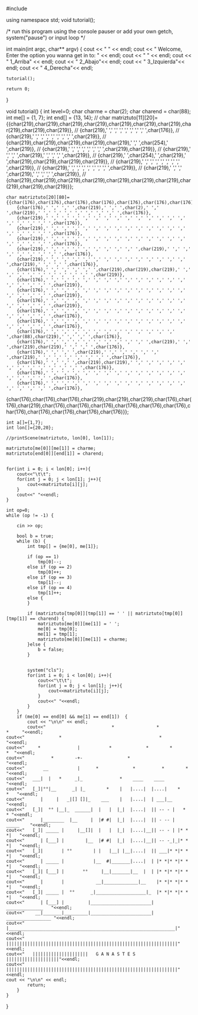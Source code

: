 #include <iostream>

using namespace std;
void tutorial();

/* run this program using the console pauser or add your own getch, system("pause") or input loop */

int main(int argc, char** argv) {
	cout <<  " " << endl;
	cout << " Welcome, Enter the option you wanna get in to: " << endl;
	cout <<  " " << endl;
	cout <<  " 1_Arriba" << endl;
	cout <<  " 2_Abajo"<< endl;
	cout <<  " 3_Izquierda"<< endl;
	cout <<  " 4_Derecha"<< endl;


	
	tutorial();

	return 0;
}




void tutorial() {
	int level=0;
	char charme = char(2);
	char charend = char(88);
	int me[] = {1, 7};
	int end[] = {13, 14};
//	char matriztuto[11][20]={{char(219),char(219),char(219),char(219),char(219),char(219),char(219),char(219),char(219),char(219)},
//				{char(219),' ',' ',' ',' ',' ',' ',' ',' ',char(176)},
//				{char(219),' ',' ',' ',' ',' ',' ',' ',' ',char(219)},
//				{char(219),char(219),char(219),char(219),char(219),' ',' ',char(254),' ',char(219)},
//				{char(219),' ',' ',' ',' ',' ',' ',' ',char(219),char(219)},
//				{char(219),' ',' ',' ',char(219),' ',' ',' ',' ',char(219)},
//				{char(219),' ',char(254),' ',char(219),' ',char(219),char(219),char(219),char(219)},
//				{char(219),' ',' ',' ',' ',' ',' ',' ',' ',char(219)},
//				{char(219),' ',' ',' ',' ',' ',' ',' ',' ',char(219)},
//				{char(219),' ',' ',' ',char(219),' ',' ',' ',' ',char(219)},
//				{char(219),char(219),char(219),char(219),char(219),char(219),char(219),char(219),char(219),char(219)}};
				
	char matriztuto[20][80]={{char(176),char(176),char(176),char(176),char(176),char(176),char(176),char(176),char(176),char(176),char(176),char(176),char(176),char(176),char(176),char(176),char(176),char(176),char(176),char(176)},
		{char(176),' ',' ',' ',char(219),' ',' ',char(2),' ',' ',char(219),' ',' ',' ',' ',' ',' ',' ',' ',char(176)},
		{char(219),' ',' ',' ',' ',' ',' ',' ',' ',' ',' ',' ',' ',' ',' ',' ',' ',' ',' ',char(176)},
		{char(219),' ',' ',' ',' ',' ',' ',' ',' ',' ',' ',' ',' ',' ',' ',' ',' ',' ',' ',char(176)},
		{char(219),' ',' ',' ',' ',' ',' ',' ',' ',' ',' ',' ',' ',' ',' ',' ',' ',' ',' ',char(176)},
		{char(219),' ',' ',' ',' ',' ',' ',' ',' ',' ',char(219),' ',' ',' ',' ',' ',' ',' ',' ',char(176)},
		{char(219),' ',' ',' ',' ',' ',' ',' ',' ',' ',' ',' ',' ',' ',' ',char(219),' ',' ',' ',char(176)},
		{char(176),' ',' ',' ',' ',' ',char(219),char(219),char(219),' ',' ',' ',' ',' ',' ',' ',' ',' ',' ',char(219)},
		{char(176),' ',' ',' ',' ',' ',' ',' ',' ',' ',' ',' ',' ',' ',' ',' ',' ',' ',' ',char(219)},
		{char(176),' ',' ',' ',' ',' ',' ',' ',' ',' ',' ',' ',' ',' ',' ',' ',' ',' ',' ',char(219)},
		{char(176),' ',' ',' ',' ',' ',' ',' ',' ',' ',' ',' ',' ',' ',' ',' ',' ',' ',' ',char(219)},
		{char(176),' ',' ',' ',' ',' ',' ',' ',' ',' ',' ',' ',' ',' ',' ',' ',' ',' ',' ',char(176)},
		{char(176),' ',' ',' ',' ',' ',' ',' ',' ',' ',' ',' ',' ',' ',' ',' ',' ',' ',' ',char(176)},
		{char(176),' ',' ',' ',' ',' ',' ',' ',' ',' ',' ',' ',' ',' ',char(88),char(219),' ',' ',' ',char(176)},
		{char(176),' ',' ',' ',' ',' ',' ',' ',' ',' ',' ',char(219),' ',' ',char(219),char(219),' ',' ',' ',char(176)},
		{char(176),' ',' ',' ',char(219),' ',' ',' ',' ',' ',' ',char(219),' ',' ',' ',' ',' ',' ',' ',char(176)},
		{char(176),' ',' ',' ',char(219),char(219),' ',' ',' ',' ',' ',' ',' ',' ',' ',' ',' ',' ',' ',char(176)},
		{char(176),' ',' ',' ',' ',' ',' ',' ',' ',' ',' ',' ',' ',' ',' ',' ',' ',' ',' ',char(176)},
		{char(176),' ',' ',' ',' ',' ',' ',' ',' ',' ',' ',' ',' ',' ',' ',' ',' ',' ',' ',char(176)},
{char(176),char(176),char(176),char(219),char(219),char(219),char(176),char(176),char(219),char(176),char(176),char(176),char(176),char(176),char(176),char(176),char(176),char(176),char(176),char(176)}};

				
				
	int a[]={1,7};
	int lon[]={20,20};
	
	//printScene(matriztuto, lon[0], lon[1]);
	
	matriztuto[me[0]][me[1]] = charme;
	matriztuto[end[0]][end[1]] = charend;
	
	
	for(int i = 0; i < lon[0]; i++){
		cout<<"\t\t";
        for(int j = 0; j < lon[1]; j++){
            cout<<matriztuto[i][j];
        }
        cout<<" "<<endl;
    }
		
	int op=0;
	while (op != -1) {
		
		cin >> op;
		
		bool b = true;
		while (b) {
			int tmp[] = {me[0], me[1]};
			
			if (op == 1)
				tmp[0]--;
			else if (op == 2)
				tmp[0]++;
			else if (op == 3)
				tmp[1]--;
			else if (op == 4)
				tmp[1]++;
			else {
			}
			
			if (matriztuto[tmp[0]][tmp[1]] == ' ' || matriztuto[tmp[0]][tmp[1]] == charend) {
				matriztuto[me[0]][me[1]] = ' ';
				me[0] = tmp[0];
				me[1] = tmp[1];
				matriztuto[me[0]][me[1]] = charme;
			}else {
				b = false;
			}
			
			
			system("cls");
			for(int i = 0; i < lon[0]; i++){
				cout<<"\t\t";
		        for(int j = 0; j < lon[1]; j++){
		            cout<<matriztuto[i][j];
		        }
		        cout<<" "<<endl;
		    }
		}
		if (me[0] == end[0] && me[1] == end[1])  {
			cout << "\n\n" << endl;
			cout<<"                         *                *                   *     "<<endl;
    cout<<"             *                                     *                "<<endl;
    cout<<"     *              |           *             *        *         *  "<<endl;
    cout<<"          *        -+-                 *                            "<<endl;
    cout<<"       __           |      *             *          *        *      "<<endl;
    cout<<"   ___|  |   *     _|_              *    ____    ____               "<<endl;
    cout<<"   [_]|°°|__      _| |_        *    |   |....|  |....|    *     *   "<<endl;     
    cout<<"      |     |   _|[] []|_    ___    |   |....|  | ___|__            "<<endl;
    cout<<"   [_]|  °° |__|_  ______|  |   |  |_|  |....|  || -- - |   *     * "<<endl;
    cout<<"      |________  |__     |  |# #|  |_|  |....|  || - -- |  _____    "<<endl;
    cout<<"   [_]| _____ |     |__[]|  |   |  |_|  |....|__|| -- - | |* * *|   "<<endl;
    cout<<"      | [___] |        |__  |# #|  |_|  |....|__|| -- -_|_|* * *|   "<<endl;
    cout<<"   [_]|       | °°        | |   |__| |__|....|  || ___|* *|* * *|   "<<endl;
    cout<<"      | _____ |           |__  #|_______|....|  | |* *|* *|* * *|   "<<endl;    
    cout<<"   [_]| [___] |       °°     |__|_______|__  |  | |* *|* *|* * *|   "<<endl;
    cout<<"      |       |            __|_____________|__    |* *|* *|* * *|   "<<endl;
    cout<<"   [_]| _____ |  °°      _|___________________|_  |* *|* *|* * *|   "<<endl;
    cout<<"      | [___] |         |_______________________|  ______________   "<<endl;
    cout<<"    __|_______|_________|_______________________| _________________ "<<endl;
    cout<<"   |_______________________________________________________________|"<<endl;
    cout<<"   |||||||||||||||||||||||||||||||||||||||||||||||||||||||||||||||||"<<endl;
    cout<<"   |||||||||||||||||||||   G A N A S T E S      ||||||||||||||||||||"<<endl;
    cout<<"   |||||||||||||||||||||||||||||||||||||||||||||||||||||||||||||||||"<<endl;
    cout << "\n\n" << endl;
			return;
		}
	}
	

	
}

